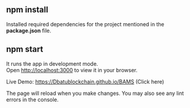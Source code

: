 ## npm install

Installed required dependencies for the project mentioned in the **package.json** file.

## npm start

It runs the app in development mode.\
Open [http://localhost:3000](http://localhost:3000) to view it in your browser.

Live Demo:
https://Dbatublockchain.github.io/BAMS (Click here)

The page will reload when you make changes.
You may also see any lint errors in the console.
